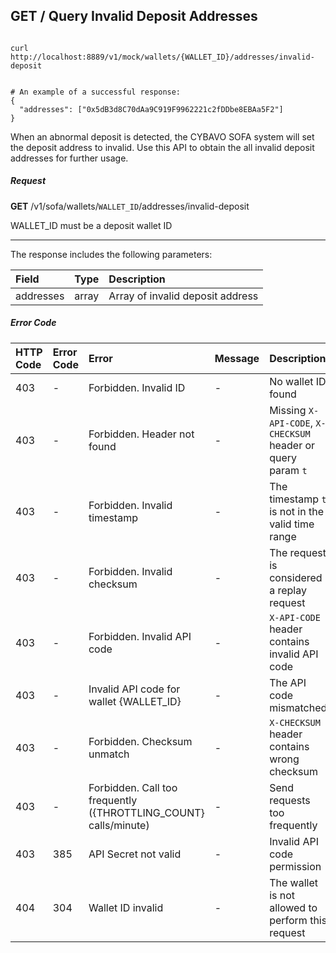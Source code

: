 ## GET / Query Invalid Deposit Addresses

``` shell

curl http://localhost:8889/v1/mock/wallets/{WALLET_ID}/addresses/invalid-deposit


# An example of a successful response:
{
  "addresses": ["0x5dB3d8C70dAa9C919F9962221c2fDDbe8EBAa5F2"]
}
```

When an abnormal deposit is detected, the CYBAVO SOFA system will set the deposit address to invalid. Use this API to obtain the all invalid deposit addresses for further usage.


##### Request
 **GET** /v1/sofa/wallets/`WALLET_ID`/addresses/invalid-deposit

<aside class="notice">
 WALLET_ID must be a deposit wallet ID
</aside>


---

The response includes the following parameters:

| Field | Type  | Description |
| :---  | :---  | :---        |
| addresses | array | Array of invalid deposit address |

##### Error Code

| HTTP Code | Error Code | Error | Message | Description |
| :---      | :---       | :---  | :---    | :---        |
| 403 | -   | Forbidden. Invalid ID | - | No wallet ID found |
| 403 | -   | Forbidden. Header not found | - | Missing `X-API-CODE`, `X-CHECKSUM` header or query param `t` |
| 403 | -   | Forbidden. Invalid timestamp | - | The timestamp `t` is not in the valid time range |
| 403 | -   | Forbidden. Invalid checksum | - | The request is considered a replay request |
| 403 | -   | Forbidden. Invalid API code | - | `X-API-CODE` header contains invalid API code |
| 403 | -   | Invalid API code for wallet {WALLET_ID} | - | The API code mismatched |
| 403 | -   | Forbidden. Checksum unmatch | - | `X-CHECKSUM` header contains wrong checksum |
| 403 | -   | Forbidden. Call too frequently ({THROTTLING_COUNT} calls/minute) | - | Send requests too frequently |
| 403 | 385   | API Secret not valid | - | Invalid API code permission |
| 404 | 304 | Wallet ID invalid | - | The wallet is not allowed to perform this request |
